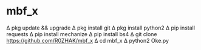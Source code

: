 # mbf_x

∆ pkg update && upgrade
∆ pkg install git
∆ pkg install python2
∆ pip install requests
∆ pip install mechanize
∆ pip install bs4
∆ git clone https://github.com/R0ZHAK/mbf_x
∆ cd mbf_x
∆ python2 Oke.py
